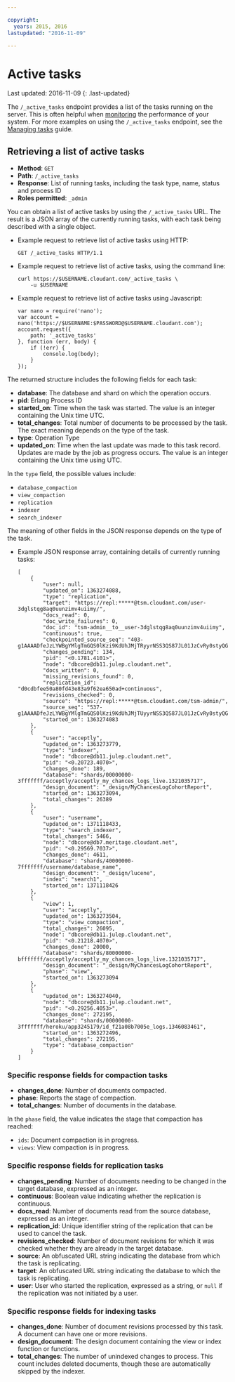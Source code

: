 ```yaml
---

copyright:
  years: 2015, 2016
lastupdated: "2016-11-09"

---
```


# Active tasks

Last updated: 2016-11-09
{: .last-updated}

The `/_active_tasks` endpoint provides a list of the tasks running on the server.
This is often helpful when [monitoring](monitoring.html) the performance of your system.
For more examples on using the `/_active_tasks` endpoint,
see the [Managing tasks](../guides/managing_tasks.html) guide.

## Retrieving a list of active tasks

-   **Method**: `GET`
-   **Path**: `/_active_tasks`
-   **Response**: List of running tasks, including the task type, name, status and process ID
-   **Roles permitted**: `_admin`

You can obtain a list of active tasks by using the `/_active_tasks` URL.
The result is a JSON array of the currently running tasks,
with each task being described with a single object.

-   Example request to retrieve list of active tasks using HTTP:

    	GET /_active_tasks HTTP/1.1

-   Example request to retrieve list of active tasks, using the command line:

        curl https://$USERNAME.cloudant.com/_active_tasks \
            -u $USERNAME

-   Example request to retrieve list of active tasks using Javascript:

        var nano = require('nano');
        var account = nano('https://$USERNAME:$PASSWORD@$USERNAME.cloudant.com');
        account.request({
            path: '_active_tasks'
        }, function (err, body) {
            if (!err) {
                console.log(body);
            }
        });

The returned structure includes the following fields for each task:

-   **database**: The database and shard on which the operation occurs.
-   **pid**: Erlang Process ID
-   **started_on**: Time when the task was started. The value is an integer containing the Unix time UTC.
-   **total_changes**: Total number of documents to be processed by the task. The exact meaning depends on the type of the task.
-   **type**: Operation Type
-   **updated_on**: Time when the last update was made to this task record. Updates are made by the job as progress occurs. The value is an integer containing the Unix time using UTC.

In the `type` field,
the possible values include:

-   `database_compaction`
-   `view_compaction`
-   `replication`
-   `indexer`
-   `search_indexer`

The meaning of other fields in the JSON response depends on the type of the task.

-   Example JSON response array,
containing details of currently running tasks:

        [
            {
                "user": null,
                "updated_on": 1363274088,
                "type": "replication",
                "target": "https://repl:*****@tsm.cloudant.com/user-3dglstqg8aq0uunzimv4uiimy/",
                "docs_read": 0,
                "doc_write_failures": 0,
                "doc_id": "tsm-admin__to__user-3dglstqg8aq0uunzimv4uiimy",
                "continuous": true,
                "checkpointed_source_seq": "403-g1AAAADfeJzLYWBgYMlgTmGQS0lKzi9KdUhJMjTRyyrNSS3QS87JL01JzCvRy0styQGqY0pkSLL___9_VmIymg5TXDqSHIBkUj1YUxyaJkNcmvJYgCRDA5AC6tuflZhGrPsgGg9ANAJtzMkCAPFSStc",
                "changes_pending": 134,
                "pid": "<0.1781.4101>",
                "node": "dbcore@db11.julep.cloudant.net",
                "docs_written": 0,
                "missing_revisions_found": 0,
                "replication_id": "d0cdbfee50a80fd43e83a9f62ea650ad+continuous",
                "revisions_checked": 0,
                "source": "https://repl:*****@tsm.cloudant.com/tsm-admin/",
                "source_seq": "537-g1AAAADfeJzLYWBgYMlgTmGQS0lKzi9KdUhJMjTUyyrNSS3QS87JL01JzCvRy0styQGqY0pkSLL___9_VmI9mg4jXDqSHIBkUj1WTTityWMBkgwNQAqob39WYhextkE0HoBoBNo4MQsAFuVLVQ",
                "started_on": 1363274083
            },
            {
                "user": "acceptly",
                "updated_on": 1363273779,
                "type": "indexer",
                "node": "dbcore@db11.julep.cloudant.net",
                "pid": "<0.20723.4070>",
                "changes_done": 189,
                "database": "shards/00000000-3fffffff/acceptly/acceptly_my_chances_logs_live.1321035717",
                "design_document": "_design/MyChancesLogCohortReport",
                "started_on": 1363273094,
                "total_changes": 26389
            },
            {
                "user": "username",
                "updated_on": 1371118433,
                "type": "search_indexer",
                "total_changes": 5466,
                "node": "dbcore@db7.meritage.cloudant.net",
                "pid": "<0.29569.7037>",
                "changes_done": 4611,
                "database": "shards/40000000-7fffffff/username/database_name",
                "design_document": "_design/lucene",
                "index": "search1",
                "started_on": 1371118426
            },
            {
                "view": 1,
                "user": "acceptly",
                "updated_on": 1363273504,
                "type": "view_compaction",
                "total_changes": 26095,
                "node": "dbcore@db11.julep.cloudant.net",
                "pid": "<0.21218.4070>",
                "changes_done": 20000,
                "database": "shards/80000000-bfffffff/acceptly/acceptly_my_chances_logs_live.1321035717",
                "design_document": "_design/MyChancesLogCohortReport",
                "phase": "view",
                "started_on": 1363273094
            },
            {
                "updated_on": 1363274040,
                "node": "dbcore@db11.julep.cloudant.net",
                "pid": "<0.29256.4053>",
                "changes_done": 272195,
                "database": "shards/00000000-3fffffff/heroku/app3245179/id_f21a08b7005e_logs.1346083461",
                "started_on": 1363272496,
                "total_changes": 272195,
                "type": "database_compaction"
            }
        ]

### Specific response fields for compaction tasks

-   **changes_done**: Number of documents compacted.
-   **phase**: Reports the stage of compaction.
-   **total_changes**: Number of documents in the database.

In the `phase` field, the value indicates the stage that compaction has reached:

-   `ids`: Document compaction is in progress.
-   `views`: View compaction is in progress.

### Specific response fields for replication tasks

-   **changes_pending**: Number of documents needing to be changed in the target database, expressed as an integer.
-   **continuous**: Boolean value indicating whether the replication is continuous.
-   **docs_read**: Number of documents read from the source database, expressed as an integer.
-   **replication_id**: Unique identifier string of the replication that can be used to cancel the task.
-   **revisions_checked**: Number of document revisions for which it was checked whether they are already in the target database.
-   **source**: An obfuscated URL string indicating the database from which the task is replicating.
-   **target**: An obfuscated URL string indicating the database to which the task is replicating.
-   **user**: User who started the replication, expressed as a string, or `null` if the replication was not initiated by a user.

### Specific response fields for indexing tasks

-   **changes_done**: Number of document revisions processed by this task. A document can have one or more revisions.
-   **design_document**: The design document containing the view or index function or functions.
-   **total_changes**: The number of unindexed changes to process. This count includes deleted documents, though these are automatically skipped by the indexer.
